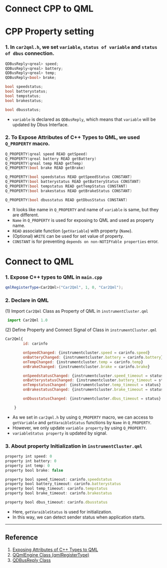 # Connect CPP to QML

# CPP Property setting

### 1. In `car2qml.h`, we set `variable`, `status of variable` and `status of dbus` connection.

```cpp
QDBusReply<qreal> speed;
QDBusReply<qreal> battery;
QDBusReply<qreal> temp;
QDBusReply<bool> brake;

bool speedstatus;
bool batterystatus;
bool tempstatus;
bool brakestatus;

bool dbusstatus;
```

- `variable` is declared as `QDBusReply`, which means that `variable` will be updated by Dbus Interface.

 

### 2. To Expose Attributes of C++ Types to QML, we used `Q_PROPERTY` macro.

```cpp
Q_PROPERTY(qreal speed READ getSpeed)
Q_PROPERTY(qreal battery READ getBattery)
Q_PROPERTY(qreal temp READ getTemp)
Q_PROPERTY(bool brake READ getBrake)

Q_PROPERTY(bool speedstatus READ getSpeedStatus CONSTANT)
Q_PROPERTY(bool batterystatus READ getBatteryStatus CONSTANT)
Q_PROPERTY(bool tempstatus READ getTempStatus CONSTANT)
Q_PROPERTY(bool brakestatus READ getBrakeStatus CONSTANT)

Q_PROPERTY(bool dbusstatus READ getDbusStatus CONSTANT)
```

- It looks like name in `Q_PROPERTY` and name of `variable` is same, but they are different.
- `Name` in `Q_PROPERTY` is used for exposing to QML and used as property name.
- `READ` associate function (`getVariable`) with property (`Name`).
- (Optional) `WRITE` can be used for set value of property.
- `CONSTANT` is for preventing `depends on non-NOTIFYable properties` error.

 

# Connect to QML

### 1. Expose C++ types to QML in `main.cpp`

```cpp
qmlRegisterType<Car2Qml>("Car2Qml", 1, 0, "Car2Qml");
```

### 2. Declare in QML

(1) Import `Car2Qml` Class as Property of QML in `instrumentCluster.qml`

```jsx
 import Car2Qml 1.0
```

(2) Define Property and Connect Signal of Class in `instrumentCluster.qml`

```jsx
Car2Qml{
        id: carinfo

        onSpeedChanged: {instrumentcluster.speed = carinfo.speed}
        onBatteryChanged: {instrumentcluster.battery = carinfo.battery}
        onTempChanged: {instrumentcluster.temp = carinfo.temp}
        onBrakeChanged: {instrumentcluster.brake = carinfo.brake}

        onSpeedstatusChanged: {instrumentcluster.speed_timeout = status}
        onBatterystatusChanged: {instrumentcluster.battery_timeout = status}
        onTempstatusChanged: {instrumentcluster.temp_timeout = status}
        onBrakestatusChanged: {instrumentcluster.brake_timeout = status}

        onDbusstatusChanged: {instrumentcluster.dbus_timeout = status}

    }
```

- As we set in `car2qml.h` by using `Q_PROPERTY` macro, we can access to `getVariable` and `getVaraibleStatus` functions by `Name` in `Q_PROPERTY`.
- However, we only update `variable property` by using `Q_PROPERTY`.
- `variableStatus property` is updated by signal.

### 3. About property Initialization  in `instrumentCluster.qml`

```jsx
property int speed: 0
property int battery: 0
property int temp: 0
property bool brake: false

property bool speed_timeout: carinfo.speedstatus
property bool battery_timeout: carinfo.batterystatus
property bool temp_timeout: carinfo.tempstatus
property bool brake_timeout: carinfo.brakestatus

property bool dbus_timeout: carinfo.dbusstatus
```

- Here, `getVaraibleStatus` is used for initialization.
- In this way, we can detect sender status when application starts.

---

## **Reference**

1. [Exposing Attributes of C++ Types to QML](https://doc.qt.io/qt-5/qtqml-cppintegration-exposecppattributes.html)
2. [QQmlEngine Class (qmlRegisterType)](https://doc.qt.io/qt-6/qqmlengine.html#qmlRegisterType)
3. [QDBusReply Class](https://doc.qt.io/qt-5/qdbusreply.html)

